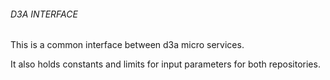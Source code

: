 ###### D3A INTERFACE

This is a common interface between d3a micro services.

It also holds constants and limits for input parameters for both repositories.
